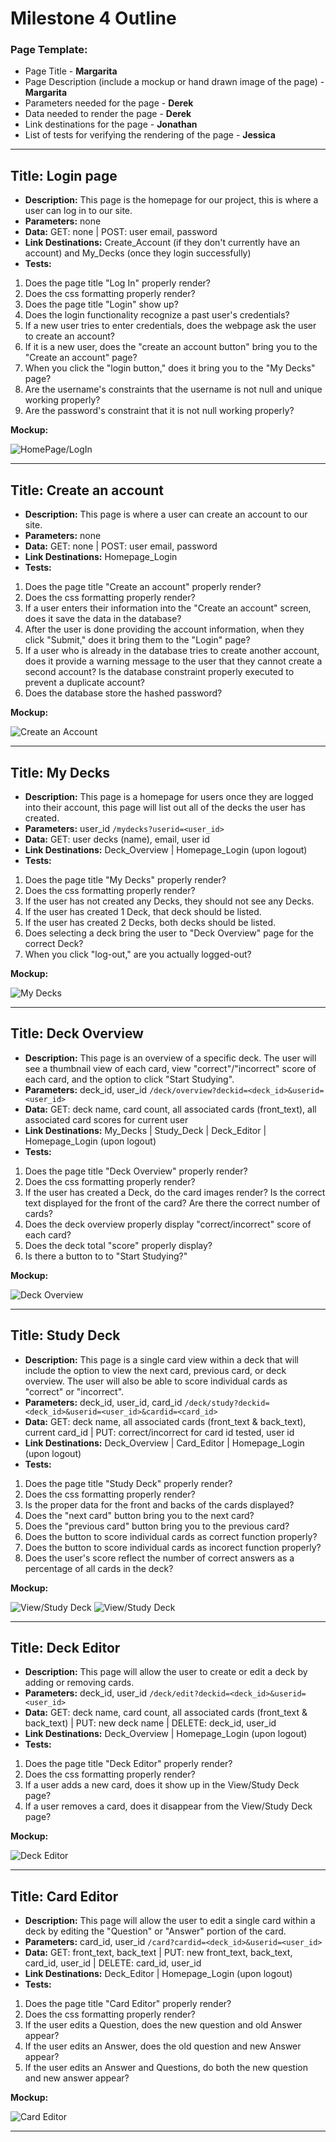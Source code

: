 # Milestone 4 Outline

### Page Template:
* Page Title - **Margarita**
* Page Description (include a mockup or hand drawn image of the page) - **Margarita**
* Parameters needed for the page - **Derek**
* Data needed to render the page - **Derek**
* Link destinations for the page - **Jonathan**
* List of tests for verifying the rendering of the page - **Jessica**

---

## Title: Login page
- **Description:** This page is the homepage for our project, this is where a user can log in to our site. 
- **Parameters:** none
- **Data:** GET: none | POST: user email, password
- **Link Destinations:** Create_Account (if they don't currently have an account) and My_Decks (once they login successfully)
- **Tests:**

1. Does the page title "Log In" properly render?
2. Does the css formatting properly render?
3. Does the page title "Login" show up?
4. Does the login functionality recognize a past user's credentials?
5. If a new user tries to enter credentials, does the webpage ask the user to create an account?
6. If it is a new user, does the "create an account button" bring you to the "Create an account" page?
7. When you click the "login button," does it bring you to the "My Decks" page?
8. Are the username's constraints that the username is not null and unique working properly?
9. Are the password's constraint that it is not null working properly?

**Mockup:** 

![HomePage/LogIn](images/Homepage_Login.png)

---

## Title: Create an account
- **Description:** This page is where a user can create an account to our site. 
- **Parameters:** none 
- **Data:** GET: none | POST: user email, password
- **Link Destinations:** Homepage_Login
- **Tests:**

1. Does the page title "Create an account" properly render?
2. Does the css formatting properly render?
3. If a user enters their information into the "Create an account" screen, does it save the data in the database?
4. After the user is done providing the account information, when they click "Submit," does it bring them to the "Login" page?
5. If a user who is already in the database tries to create another account, does it provide a warning message to the user that they cannot create a second account? Is the database constraint properly executed to prevent a duplicate account?
6. Does the database store the hashed password?

**Mockup:** 

![Create an Account](images/Create_Account.png)

---

## Title: My Decks
- **Description:** This page is a homepage for users once they are logged into their account, this page will list out all of the decks the user has created.
- **Parameters:** user_id `/mydecks?userid=<user_id>`
- **Data:** GET: user decks (name), email, user id 
- **Link Destinations:** Deck_Overview | Homepage_Login (upon logout)
- **Tests:**

1. Does the page title "My Decks" properly render?
2. Does the css formatting properly render?
3. If the user has not created any Decks, they should not see any Decks.
4. If the user has created 1 Deck, that deck should be listed. 
5. If the user has created 2 Decks, both decks should be listed.
6. Does selecting a deck bring the user to "Deck Overview" page for the correct Deck? 
7. When you click "log-out," are you actually logged-out?

**Mockup:** 

![My Decks](images/My_Decks.png)

---

## Title: Deck Overview
- **Description:** This page is an overview of a specific deck. The user will see a thumbnail view of each card, view "correct"/"incorrect" score of each card, and the option to click "Start Studying".
- **Parameters:** deck_id, user_id `/deck/overview?deckid=<deck_id>&userid=<user_id>`
- **Data:** GET: deck name, card count, all associated cards (front_text), all associated card scores for current user
- **Link Destinations:** My_Decks | Study_Deck | Deck_Editor | Homepage_Login (upon logout)
- **Tests:**

1. Does the page title "Deck Overview" properly render?
2. Does the css formatting properly render?
3. If the user has created a Deck, do the card images render? Is the correct text displayed for the front of the card? Are there the correct number of cards?
4. Does the deck overview properly display "correct/incorrect" score of each card?
5. Does the deck total "score" properly display?
6. Is there a button to to "Start Studying?"

**Mockup:** 

![Deck Overview](images/Deck_Overview.png)

---

## Title: Study Deck
- **Description:** This page is a single card view within a deck that will include the option to view the next card, previous card, or deck overview. The user will also be able to score individual cards as "correct" or "incorrect".
- **Parameters:** deck_id, user_id, card_id `/deck/study?deckid=<deck_id>&userid=<user_id>&cardid=<card_id>`
- **Data:** GET: deck name, all associated cards (front_text & back_text), current card_id | PUT: correct/incorrect for card id tested, user id
- **Link Destinations:** Deck_Overview | Card_Editor | Homepage_Login (upon logout)
- **Tests:**

1. Does the page title "Study Deck" properly render?
2. Does the css formatting properly render?
3. Is the proper data for the front and backs of the cards displayed?
4. Does the "next card" button bring you to the next card?
5. Does the "previous card" button bring you to the previous card?
6. Does the button to score individual cards as correct function properly?
7. Does the button to score individual cards as incorect function properly?
8.  Does the user's score reflect the number of correct answers as a percentage of all cards in the deck?

**Mockup:** 

![View/Study Deck](images/Study_Question.png) 
![View/Study Deck](images/Study_Answer.png)

---

## Title: Deck Editor
- **Description:** This page will allow the user to create or edit a deck by adding or removing cards. 
- **Parameters:** deck_id, user_id `/deck/edit?deckid=<deck_id>&userid=<user_id>`
- **Data:** GET: deck name, card count, all associated cards (front_text & back_text) | PUT: new deck name | DELETE: deck_id, user_id
- **Link Destinations:** Deck_Overview | Homepage_Login (upon logout)
- **Tests:**

1. Does the page title "Deck Editor" properly render?
2. Does the css formatting properly render?
3. If a user adds a new card, does it show up in the View/Study Deck page?
4. If a user removes a card, does it disappear from the View/Study Deck page?

**Mockup:** 

![Deck Editor](images/Deck_Editor.png)

---

## Title: Card Editor
- **Description:** This page will allow the user to edit a single card within a deck by editing the "Question" or "Answer" portion of the card.
- **Parameters:** card_id, user_id `/card?cardid=<deck_id>&userid=<user_id>`
- **Data:** GET: front_text, back_text | PUT: new front_text, back_text, card_id, user_id | DELETE: card_id, user_id
- **Link Destinations:** Deck_Editor | Homepage_Login (upon logout)
- **Tests:**

1. Does the page title "Card Editor" properly render?
2. Does the css formatting properly render?
3. If the user edits a Question, does the new question and old Answer appear?
4. If the user edits an Answer, does the old question and new Answer appear?
5. If the user edits an Answer and Questions, do both the new question and new answer appear?

**Mockup:** 

![Card Editor](images/Card_Editor.png)

---
